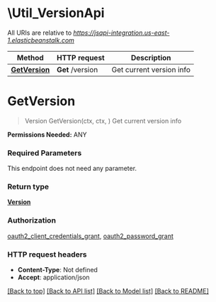 # \Util_VersionApi

All URIs are relative to *https://jsapi-integration.us-east-1.elasticbeanstalk.com*

Method | HTTP request | Description
------------- | ------------- | -------------
[**GetVersion**](Util_VersionApi.md#GetVersion) | **Get** /version | Get current version info


# **GetVersion**
> Version GetVersion(ctx, ctx, )
Get current version info

<b>Permissions Needed:</b> ANY

### Required Parameters
This endpoint does not need any parameter.

### Return type

[**Version**](Version.md)

### Authorization

[oauth2_client_credentials_grant](../README.md#oauth2_client_credentials_grant), [oauth2_password_grant](../README.md#oauth2_password_grant)

### HTTP request headers

 - **Content-Type**: Not defined
 - **Accept**: application/json

[[Back to top]](#) [[Back to API list]](../README.md#documentation-for-api-endpoints) [[Back to Model list]](../README.md#documentation-for-models) [[Back to README]](../README.md)

